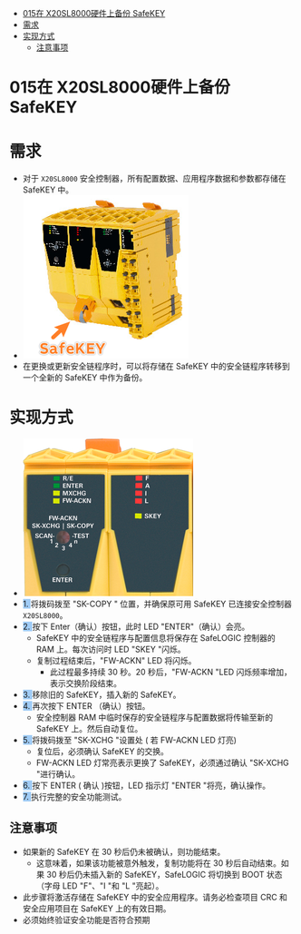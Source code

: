 - [015在 X20SL8000硬件上备份 SafeKEY](#015%E5%9C%A8%20X20SL8000%E7%A1%AC%E4%BB%B6%E4%B8%8A%E5%A4%87%E4%BB%BD%20SafeKEY)
- [需求](#%E9%9C%80%E6%B1%82)
- [实现方式](#%E5%AE%9E%E7%8E%B0%E6%96%B9%E5%BC%8F)
	- [注意事项](#%E6%B3%A8%E6%84%8F%E4%BA%8B%E9%A1%B9)

# 015在 X20SL8000硬件上备份 SafeKEY

# 需求

- 对于 `X20SL8000` 安全控制器，所有配置数据、应用程序数据和参数都存储在 SafeKEY 中。
- ![](FILES/015在X20SL8000硬件上备份SafeKEY/image-20231008135544043.png)
- 在更换或更新安全链程序时，可以将存储在 SafeKEY 中的安全链程序转移到一个全新的 SafeKEY 中作为备份。

# 实现方式

- ![](FILES/015在X20SL8000硬件上备份SafeKEY/image-20231008135729500.png)
- <span style="background:#A0CCF6">1. </span>将拨码拨至 "SK-COPY " 位置，并确保原可用 SafeKEY 已连接安全控制器 `X20SL8000`。
- <span style="background:#A0CCF6">2. </span>按下 Enter（确认）按钮，此时 LED "ENTER"（确认）会亮。
    - SafeKEY 中的安全链程序与配置信息将保存在 SafeLOGIC 控制器的 RAM 上。每次访问时 LED "SKEY "闪烁。
    - 复制过程结束后，"FW-ACKN" LED 将闪烁。
        - 此过程最多持续 30 秒。20 秒后，"FW-ACKN "LED 闪烁频率增加，表示交换阶段结束。
- <span style="background:#A0CCF6">3. </span>移除旧的 SafeKEY，插入新的 SafeKEY。
- <span style="background:#A0CCF6">4. </span>再次按下 ENTER （确认）按钮。
    - 安全控制器 RAM 中临时保存的安全链程序与配置数据将传输至新的 SafeKEY 上。然后自动复位。
- <span style="background:#A0CCF6">5. </span>将拨码拨至 "SK-XCHG "设置处 ( 若 FW-ACKN LED 灯亮)
    - 复位后，必须确认 SafeKEY 的交换。
    - FW-ACKN LED 灯常亮表示更换了 SafeKEY，必须通过确认 "SK-XCHG "进行确认。
- <span style="background:#A0CCF6">6. </span>按下 ENTER ( 确认 )按钮，LED 指示灯 "ENTER "将亮，确认操作。
- <span style="background:#A0CCF6">7. </span>执行完整的安全功能测试。

## 注意事项

- 如果新的 SafeKEY 在 30 秒后仍未被确认，则功能结束。
    - 这意味着，如果该功能被意外触发，复制功能将在 30 秒后自动结束。如果 30 秒后仍未插入新的 SafeKEY，SafeLOGIC 将切换到 BOOT 状态（字母 LED "F"、"I "和 "L "亮起）。
- 此步骤将激活存储在 SafeKEY 中的安全应用程序。请务必检查项目 CRC 和安全应用项目在 SafeKEY 上的有效日期。
- 必须始终验证安全功能是否符合预期
